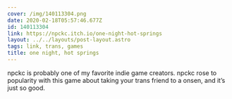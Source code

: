 ```yaml
---
cover: /img/140113304.png
date: 2020-02-18T05:57:46.677Z
id: 140113304
link: https://npckc.itch.io/one-night-hot-springs
layout: ../../layouts/post-layout.astro
tags: link, trans, games
title: one night, hot springs
---
```


npckc is probably one of my favorite indie game creators. npckc rose to popularity with this game about taking your trans friend to a onsen, and it’s just so good.
